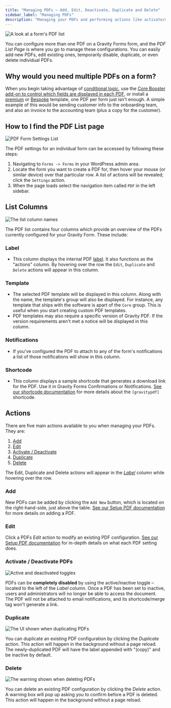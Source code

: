 ```yaml
---
title: "Managing PDFs – Add, Edit, Deactivate, Duplicate and Delete"
sidebar_label: "Managing PDFs"
description: "Managing your PDFs and performing actions like activate/deactivate, duplicate and deleting is a breeze – and it all can be done without a page reload!"
---
```


![A look at a form's PDF list](https://resources.gravitypdf.com/uploads/2021/08/V6-Managing-PDFs-List.png) 

You can configure more than one PDF on a Gravity Forms form, and the _PDF List Page_ is where you go to manage these configurations. You can easily add new PDFs, edit existing ones, temporarily disable, duplicate, or even delete individual PDFs. 

## Why would you need multiple PDFs on a form?

When you begin taking advantage of [conditional logic](setup-pdf.md#conditional-logic), use the [Core Booster add-on to control which fields are displayed in each PDF](../extensions/core-booster-add-on.md#customise-fields), or install a [premium](https://gravitypdf.com/store/#templates) or [Bespoke](https://gravitypdf.com/bespoke/) template, one PDF per form just isn't enough. A simple example of this would be sending customer info to the onboarding team, and also an invoice to the accounting team (plus a copy for the customer).

## How to I find the PDF List page

![PDF Form Settings List](https://resources.gravitypdf.com/uploads/2021/08/v6-GPDF-Settings-Page.png)

The PDF settings for an individual form can be accessed by following these steps:

1. Navigating to `Forms -> Forms` in your WordPress admin area.
1. Locate the form you want to create a PDF for, then hover your mouse (or similar device) over that particular row. A list of actions will be revealed; click the `Settings` action.
1. When the page loads select the navigation item called `PDF` in the left sidebar.

## List Columns 

![The list column names](https://resources.gravitypdf.com/uploads/2021/08/v6-PDF-List-Columns.png) 

The PDF list contains four columns which provide an overview of the PDFs currently configured for your Gravity Form. These include:

### Label
* This column displays the internal PDF [label](setup-pdf.md#label). It also functions as the "actions" column. By hovering over the row the `Edit`, `Duplicate` and `Delete` actions will appear in this column.

### Template 
* The selected PDF template will be displayed in this column. Along with the name, the template's group will also be displayed. For instance, any template that ships with the software is apart of the `Core` group. This is useful when you start creating custom PDF templates.
* PDF templates may also require a specific version of Gravity PDF. If the version requirements aren't met a notice will be displayed in this column.

### Notifications
* If you've configured the PDF to attach to any of the form's notifications a list of those notifications will show in this column.

### Shortcode
* This column displays a sample shortcode that generates a download link for the PDF. Use it in Gravity Forms Confirmations or Notifications. [See our shortcode documentation](shortcodes-and-mergetags.md) for more details about the `[gravitypdf]` shortcode.

## Actions 

There are five main actions available to you when managing your PDFs. They are:

1.  [Add](#add)
2.  [Edit](#edit)
3.  [Activate / Deactivate](#activate--deactivate-pdfs)
4.  [Duplicate](#duplicate)
5.  [Delete](#delete)

The Edit, Duplicate and Delete actions will appear in the [*Label*](#label) column while hovering over the row.

### Add 

New PDFs can be added by clicking the `Add New` button, which is located on the right-hand-side, just above the table. [See our Setup PDF documentation](setup-pdf.md) for more details on adding a PDF.

### Edit 

Click a PDFs *Edit* action to modify an existing PDF configuration. [See our Setup PDF documentation](setup-pdf.md) for  in-depth details on what each PDF setting does.

### Activate / Deactivate PDFs 

![Active and deactivated toggles](https://resources.gravitypdf.com/uploads/2021/08/v6-Activate-Deactivate-PDF.png) 

PDFs can be **completely disabled** by using the active/inactive toggle – located to the left of the _Label_ column. Once a PDF has been set to inactive, users and administrators will no longer be able to access the document. The PDF will not be attached to email notifications, and its shortcode/merge tag won't generate a link.

### Duplicate 

![The UI shown when duplicating PDFs](https://resources.gravitypdf.com/uploads/2021/04/PDF-Settings-Duplicate-PDF-e1618786535603.png) 

You can duplicate an existing PDF configuration by clicking the *Duplicate* action. This action will happen in the background without a page reload. The newly-duplicated PDF will have the label appended with "(copy)" and be inactive by default.

### Delete 

![The warning shown when deleting PDFs](https://resources.gravitypdf.com/uploads/2021/08/v6-PDF-Delete.png) 

You can delete an existing PDF configuration by clicking the *Delete* action. A warning box will pop up asking you to confirm before a PDF is deleted. This action will happen in the background without a page reload.

